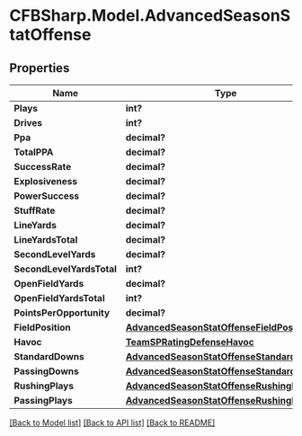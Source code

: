 # CFBSharp.Model.AdvancedSeasonStatOffense
## Properties

Name | Type | Description | Notes
------------ | ------------- | ------------- | -------------
**Plays** | **int?** |  | [optional] 
**Drives** | **int?** |  | [optional] 
**Ppa** | **decimal?** |  | [optional] 
**TotalPPA** | **decimal?** |  | [optional] 
**SuccessRate** | **decimal?** |  | [optional] 
**Explosiveness** | **decimal?** |  | [optional] 
**PowerSuccess** | **decimal?** |  | [optional] 
**StuffRate** | **decimal?** |  | [optional] 
**LineYards** | **decimal?** |  | [optional] 
**LineYardsTotal** | **decimal?** |  | [optional] 
**SecondLevelYards** | **decimal?** |  | [optional] 
**SecondLevelYardsTotal** | **int?** |  | [optional] 
**OpenFieldYards** | **decimal?** |  | [optional] 
**OpenFieldYardsTotal** | **int?** |  | [optional] 
**PointsPerOpportunity** | **decimal?** |  | [optional] 
**FieldPosition** | [**AdvancedSeasonStatOffenseFieldPosition**](AdvancedSeasonStatOffenseFieldPosition.md) |  | [optional] 
**Havoc** | [**TeamSPRatingDefenseHavoc**](TeamSPRatingDefenseHavoc.md) |  | [optional] 
**StandardDowns** | [**AdvancedSeasonStatOffenseStandardDowns**](AdvancedSeasonStatOffenseStandardDowns.md) |  | [optional] 
**PassingDowns** | [**AdvancedSeasonStatOffenseStandardDowns**](AdvancedSeasonStatOffenseStandardDowns.md) |  | [optional] 
**RushingPlays** | [**AdvancedSeasonStatOffenseRushingPlays**](AdvancedSeasonStatOffenseRushingPlays.md) |  | [optional] 
**PassingPlays** | [**AdvancedSeasonStatOffenseRushingPlays**](AdvancedSeasonStatOffenseRushingPlays.md) |  | [optional] 

[[Back to Model list]](../README.md#documentation-for-models) [[Back to API list]](../README.md#documentation-for-api-endpoints) [[Back to README]](../README.md)

